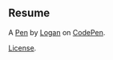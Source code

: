 Resume
------


A [Pen](https://codepen.io/logharrison/pen/EoEwBR) by [Logan](https://codepen.io/logharrison) on [CodePen](https://codepen.io).

[License](https://codepen.io/logharrison/pen/EoEwBR/license).